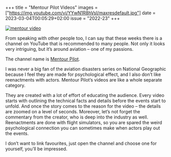 +++
title       = "Mentour Pilot Videos"
images      = ["https://img.youtube.com/vi/YYwN1R8hVsI/maxresdefault.jpg"]
date        = 2023-03-04T00:05:29+02:00
issue       = "2022-23"
+++

[![mentour video](https://img.youtube.com/vi/YYwN1R8hVsI/maxresdefault.jpg)](https://youtu.be/YYwN1R8hVsI)

From speaking with other people too, I can say that these weeks there is a channel on YouTube that is recommended to many people. Not only it looks very intriguing, but it’s around aviation – one of my passions.

The channel name is [Mentour Pilot](https://www.youtube.com/@MentourPilot). 

I was never a big fan of the aviation disasters series on National Geographic because I feel they are made for psychological effect, and I also don’t like reenactments with actors. Mentour Pilot’s videos are like a whole separate category.

They are created with a lot of effort of educating the audience. Every video starts with outlining the technical facts and details before the events start to unfold. And once the story comes to the reason for the video – the details are zoomed on a level of seconds. Moreover, let’s not forget the commentary from the creator, who is deep into the industry as well. Reenactments are done with flight simulators, so you are spared the weird psychological connection you can sometimes make when actors play out the events.

I don’t want to link favourites, just open the channel and choose one for yourself, you’ll be impressed.
